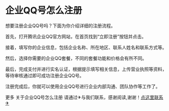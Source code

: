 # 企业QQ号怎么注册

想要注册企业QQ号吗？下面为你介绍详细的注册流程。

首先，打开腾讯企业QQ官方网站，在首页找到“立即注册”按钮并点击。

接着，填写你的企业信息，包括企业名称、所在地区、联系人姓名和联系方式等。

然后，选择你需要的企业QQ套餐，不同的套餐功能和价格会有所不同。

最后，完成支付并进行实名认证，根据提示填写相关信息，上传营业执照等资料，等待审核通过即可成功注册企业QQ号。

注册完成后，你就可以使用企业QQ号进行企业内部沟通、团队协作等工作了。

更多 关于企业QQ号怎么注册 请通过✈与我们联系，感谢阅读,谢谢！[点这里联系✈](https://lm.k02.cc)